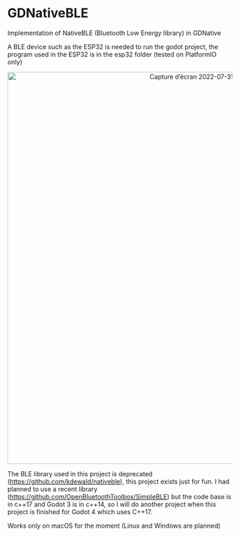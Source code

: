 # GDNativeBLE
Implementation of NativeBLE (Bluetooth Low Energy library) in GDNative

A BLE device such as the ESP32 is needed to run the godot project, the program used in the ESP32 is in the esp32 folder (tested on PlatformIO only)

<p align="center">
<img width="878" alt="Capture d’écran 2022-07-31 à 13 49 17" src="https://user-images.githubusercontent.com/4105962/182024899-30289169-b6d7-462b-afdc-dc7a5456330d.png">
</p>

The BLE library used in this project is deprecated (https://github.com/kdewald/nativeble), this project exists just for fun. I had planned to use a recent library (https://github.com/OpenBluetoothToolbox/SimpleBLE) but the code base is in c++17 and Godot 3 is in c++14, so I will do another project when this project is finished for Godot 4 which uses C++17.

Works only on macOS for the moment (Linux and Windows are planned)
